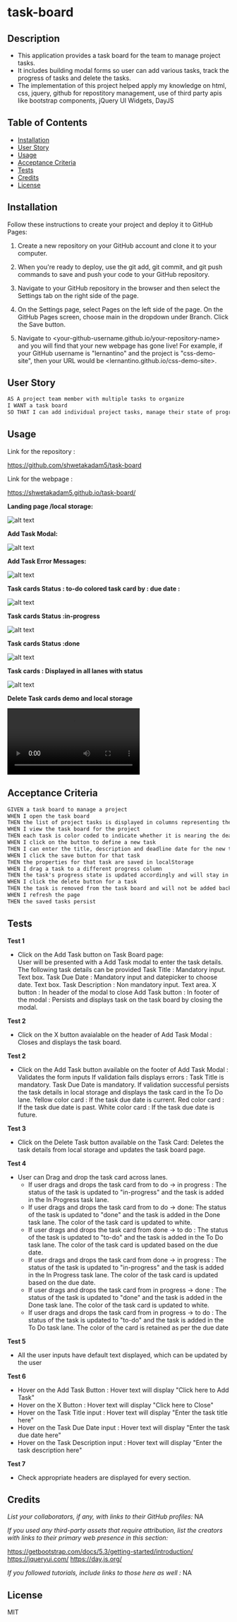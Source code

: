 # task-board

## Description

- This application provides a task board for the team to manage project tasks. 
- It includes building modal forms so user can add various tasks, track the progress of tasks and delete the tasks.
- The implementation of this project helped apply my knowledge on html, css, jquery, github for repostitory management, use of third party apis like bootstrap components, jQuery UI Widgets, DayJS

## Table of Contents 

- [Installation](#installation)
- [User Story](#userstory)
- [Usage](#usage)
- [Acceptance Criteria](#acceptancecriteria)
- [Tests](#tests)
- [Credits](#credits)
- [License](#license)

## Installation

Follow these instructions to create your project and deploy it to GitHub Pages:

1. Create a new repository on your GitHub account and clone it to your computer.

2. When you're ready to deploy, use the git add, git commit, and git push commands to save and push your code to your GitHub repository.

3. Navigate to your GitHub repository in the browser and then select the Settings tab on the right side of the page.

4. On the Settings page, select Pages on the left side of the page. On the GitHub Pages screen, choose main in the dropdown under Branch. Click the Save button.

5. Navigate to <your-github-username.github.io/your-repository-name> and you will find that your new webpage has gone live! For example, if your GitHub username is "lernantino" and the project is "css-demo-site", then your URL would be <lernantino.github.io/css-demo-site>.


## User Story 

```md
AS A project team member with multiple tasks to organize
I WANT a task board 
SO THAT I can add individual project tasks, manage their state of progress and track overall project progress accordingly
```

## Usage

Link for the repository : 

https://github.com/shwetakadam5/task-board

Link for the webpage : 

https://shwetakadam5.github.io/task-board/

**Landing page /local storage:**

![alt text](assets/images/task_board_homepage.jpg)

**Add Task Modal:**

![alt text](assets/images/task_board_addtask.jpeg)

**Add Task Error Messages:**

![alt text](assets/images/task_board_addtask_error_messages.jpeg)

**Task cards Status : to-do  colored task card by : due date :**

![alt text](assets/images/task_board_taskcards_byduedate_to-do.jpg)

**Task cards Status :in-progress**

![alt text](assets/images/task_board_taskcards_inprogress.jpg)

**Task cards Status :done**

![alt text](assets/images/task_board_taskcards_done.jpg)

**Task cards : Displayed in all lanes with status**

![alt text](assets/images/task_board_taskcards_allstatuslanes.jpg)

**Delete Task cards demo and local storage**

![alt text](assets/images/task_board_taskcards_delete.mp4)



## Acceptance Criteria

```md
GIVEN a task board to manage a project
WHEN I open the task board
THEN the list of project tasks is displayed in columns representing the task progress state (Not Yet Started, In Progress, Completed)
WHEN I view the task board for the project
THEN each task is color coded to indicate whether it is nearing the deadline (yellow) or is overdue (red)
WHEN I click on the button to define a new task
THEN I can enter the title, description and deadline date for the new task into a modal dialog
WHEN I click the save button for that task
THEN the properties for that task are saved in localStorage
WHEN I drag a task to a different progress column
THEN the task's progress state is updated accordingly and will stay in the new column after refreshing
WHEN I click the delete button for a task
THEN the task is removed from the task board and will not be added back after refreshing
WHEN I refresh the page
THEN the saved tasks persist
```

## Tests

**Test 1**
- Click on the Add Task button on Task Board page:  
    User will be presented with a Add Task modal to enter the task details.
    The following task details can be provided 
    Task Title : Mandatory input. Text box.
    Task Due Date : Mandatory input and datepicker to choose date. Text box.
    Task Description : Non mandatory input. Text area.
    X button : In header of the modal to close
    Add Task button : In footer of the modal : Persists and displays task on the task board by closing the modal.

**Test 2**
- Click on the X button avaialable on the header of Add Task Modal :
    Closes and displays the task board.

**Test 2**
- Click on the Add Task button available on the footer of Add Task Modal :
    Validates the form inputs
    If validation fails displays errors :
         Task Title is mandatory.
         Task Due Date is mandatory.
    If validation successful persists the task details in local storage and displays the task card in the To Do lane.
    Yellow color card : If the task due date is current.
    Red color card : If the task due date is past.
    White color card : If the task due date is future.

**Test 3**
- Click on the Delete Task button available on the Task Card:
    Deletes the task details from local storage and updates the task board page.


**Test 4**
- User can Drag and drop the task card across lanes.
    - If user drags and drops the task card from to do ->  in progress : The status of the task is updated to "in-progress" and the task is added in the In Progress task lane.
    - If user drags and drops the task card from to do ->  done: The status of the task is updated to "done" and the task is added in the Done task lane. The color of the task card is updated to white.
    - If user drags and drops the task card from done ->  to do : The status of the task is updated to "to-do" and the task is added in the To Do task lane. The color of the task card is updated based on the due date.
    - If user drags and drops the task card from done ->  in progress : The status of the task is updated to "in-progress" and the task is added in the In Progress task lane. The color of the task card is updated based on the due date.
    - If user drags and drops the task card from in progress ->  done : The status of the task is updated to "done" and the task is added in the Done task lane. The color of the task card is updated to white.
    - If user drags and drops the task card from in progress ->  to do : The status of the task is updated to "to-do" and the task is added in the To Do task lane. The color of the card is retained as per the due date

**Test 5**
- All the user inputs have default text displayed, which can be updated by the user

**Test 6**
- Hover on the Add Task Button : Hover text will display "Click here to Add Task"
- Hover on the X Button : Hover text will display "Click here to Close"
- Hover on the Task Title input : Hover text will display "Enter the task title here"
- Hover on the Task Due Date input : Hover text will display "Enter the task due date here"
- Hover on the Task Description input : Hover text will display "Enter the task description here"

**Test 7**
- Check appropriate headers are displayed for every section.

## Credits

_List your collaborators, if any, with links to their GitHub profiles:_ NA

_If you used any third-party assets that require attribution, list the creators with links to their primary web presence in this section:_

https://getbootstrap.com/docs/5.3/getting-started/introduction/
https://jqueryui.com/
https://day.js.org/

_If you followed tutorials, include links to those here as well :_ NA


## License

MIT
